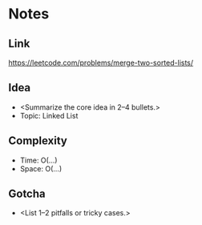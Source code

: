 # Notes

## Link
https://leetcode.com/problems/merge-two-sorted-lists/

## Idea
- <Summarize the core idea in 2–4 bullets.>
- Topic: Linked List

## Complexity
- Time: O(...)
- Space: O(...)

## Gotcha
- <List 1–2 pitfalls or tricky cases.>
